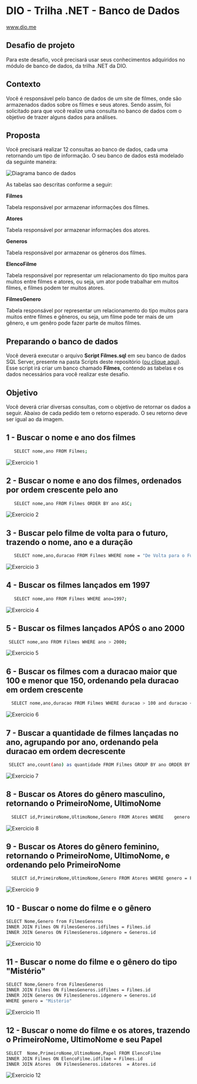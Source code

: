 # DIO - Trilha .NET - Banco de Dados
www.dio.me

## Desafio de projeto
Para este desafio, você precisará usar seus conhecimentos adquiridos no módulo de banco de dados, da trilha .NET da DIO.

## Contexto
Você é responsável pelo banco de dados de um site de filmes, onde são armazenados dados sobre os filmes e seus atores. Sendo assim, foi solicitado para que você realize uma consulta no banco de dados com o objetivo de trazer alguns dados para análises.

## Proposta
Você precisará realizar 12 consultas ao banco de dados, cada uma retornando um tipo de informação.
O seu banco de dados está modelado da seguinte maneira:

![Diagrama banco de dados](Imagens/diagrama.png)

As tabelas sao descritas conforme a seguir:

**Filmes**

Tabela responsável por armazenar informações dos filmes.

**Atores**

Tabela responsável por armazenar informações dos atores.

**Generos**

Tabela responsável por armazenar os gêneros dos filmes.

**ElencoFilme**

Tabela responsável por representar um relacionamento do tipo muitos para muitos entre filmes e atores, ou seja, um ator pode trabalhar em muitos filmes, e filmes
podem ter muitos atores.

**FilmesGenero**

Tabela responsável por representar um relacionamento do tipo muitos para muitos entre filmes e gêneros, ou seja, um filme pode ter mais de um gênero, e um genêro pode fazer parte de muitos filmes.

## Preparando o banco de dados
Você deverá executar o arquivo **Script Filmes.sql** em seu banco de dados SQL Server, presente na pasta Scripts deste repositório ([ou clique aqui](Script%20Filmes.sql)). Esse script irá criar um banco chamado **Filmes**, contendo as tabelas e os dados necessários para você realizar este desafio.

## Objetivo
Você deverá criar diversas consultas, com o objetivo de retornar os dados a seguir. Abaixo de cada pedido tem o retorno esperado. O seu retorno deve ser igual ao da imagem.

## 1 - Buscar o nome e ano dos filmes
```bash
   SELECT nome,ano FROM Filmes;
```

![Exercicio 1](Imagens/1.png)


## 2 - Buscar o nome e ano dos filmes, ordenados por ordem crescente pelo ano
```bash
   SELECT nome,ano FROM Filmes ORDER BY ano ASC;
```

![Exercicio 2](Imagens/2.png)


## 3 - Buscar pelo filme de volta para o futuro, trazendo o nome, ano e a duração
```bash
   SELECT nome,ano,duracao FROM Filmes WHERE nome = "De Volta para o Futuro";
```

![Exercicio 3](Imagens/3.png)


## 4 - Buscar os filmes lançados em 1997
```bash
   SELECT nome,ano FROM Filmes WHERE ano=1997;
```

![Exercicio 4](Imagens/4.png)


## 5 - Buscar os filmes lançados APÓS o ano 2000
  ```bash
   SELECT nome,ano FROM Filmes WHERE ano > 2000;
```

![Exercicio 5](Imagens/5.png)


## 6 - Buscar os filmes com a duracao maior que 100 e menor que 150, ordenando pela duracao em ordem crescente
 ```bash
   SELECT nome,ano,duracao FROM Filmes WHERE duracao > 100 and duracao < 150 ORDER BY duracao ASC;
```

![Exercicio 6](Imagens/6.png)


## 7 - Buscar a quantidade de filmes lançadas no ano, agrupando por ano, ordenando pela duracao em ordem decrescente
 ```bash
  SELECT ano,count(ano) as quantidade FROM Filmes GROUP BY ano ORDER BY duracao DESC;

```

![Exercicio 7](Imagens/7.png)

## 8 - Buscar os Atores do gênero masculino, retornando o PrimeiroNome, UltimoNome
 ```bash
   SELECT id,PrimeiroNome,UltimoNome,Genero FROM Atores WHERE    genero = M;
```

![Exercicio 8](Imagens/8.png)



## 9 - Buscar os Atores do gênero feminino, retornando o PrimeiroNome, UltimoNome, e ordenando pelo PrimeiroNome

 ```bash
   SELECT id,PrimeiroNome,UltimoNome,Genero FROM Atores WHERE genero = F ORDER BY PrimeiroNome ASC;
```

![Exercicio 9](Imagens/9.png)


## 10 - Buscar o nome do filme e o gênero


 ```bash
SELECT Nome,Genero from FilmesGeneros
INNER JOIN Filmes ON FilmesGeneros.idfilmes = Filmes.id
INNER JOIN Generos ON FilmesGeneros.idgenero = Generos.id

```

![Exercicio 10](Imagens/10.png)


## 11 - Buscar o nome do filme e o gênero do tipo "Mistério"
 ```bash
SELECT Nome,Genero from FilmesGeneros
INNER JOIN Filmes ON FilmesGeneros.idfilmes = Filmes.id
INNER JOIN Generos ON FilmesGeneros.idgenero = Generos.id
WHERE genero = "Mistério"

```

![Exercicio 11](Imagens/11.png)



## 12 - Buscar o nome do filme e os atores, trazendo o PrimeiroNome, UltimoNome e seu Papel

 ```bash
SELECT  Nome,PrimeiroNome,UltimoNome,Papel FROM ElencoFilme
INNER JOIN Filmes ON ElencoFilme.idfilme = Filmes.id
INNER JOIN Atores  ON FilmesGeneros.idatores  = Atores.id
```

![Exercicio 12](Imagens/12.png)


